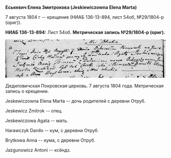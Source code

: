 **Еськевич Елена Змитрокова (Jeskiewiczowna Elena Marta)**

7 августа 1804 г -- крещение (НИАБ 136-13-894, лист 54об, №29/1804-р
(ориг)).

**НИАБ 136-13-894:** Лист 54об. **Метрическая запись №29/1804-р
(ориг).**

![](./media/9b06880c3fab0c53fa87e8260cac5c6d151ca669.png)

Дедиловичская Покровская церковь. 7 августа 1804 года. Метрическая
запись о крещении.

Jeskewiczowna Elena Marta -- дочь родителей с деревни Отруб.

Jeskewicz Zmitrok -- отец.

Jeskewiczowa Agata -- мать.

Harawczyk Daniło -- кум, с деревни Отруб.

Brytkowa Anna -- кума, с деревни Отруб.

Jazgunowicz Antoni -- ксёндз.
